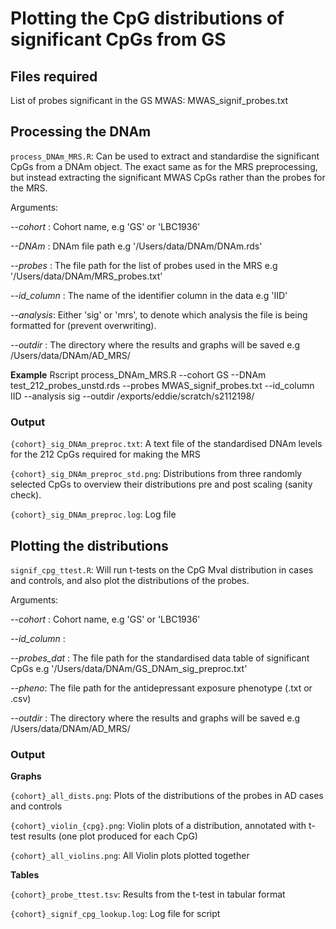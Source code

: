 # Plotting the CpG distributions of significant CpGs from GS

## Files required 

List of probes significant in the GS MWAS: MWAS_signif_probes.txt
 
## Processing the DNAm 

`process_DNAm_MRS.R`: Can be used to extract and standardise the significant CpGs from a DNAm object. The exact same as for the MRS preprocessing, but instead extracting the significant MWAS CpGs rather than the probes for the MRS. 

Arguments: 

*--cohort* : Cohort name, e.g 'GS' or 'LBC1936'

*--DNAm* : DNAm file path e.g '/Users/data/DNAm/DNAm.rds'

*--probes* : The file path for the list of probes used in the MRS e.g '/Users/data/DNAm/MRS_probes.txt'

*--id_column* : The name of the identifier column in the data e.g 'IID'

*--analysis*: Either 'sig' or 'mrs', to denote which analysis the file is being formatted for (prevent overwriting).

*--outdir* : The directory where the results and graphs will be saved e.g /Users/data/DNAm/AD_MRS/

**Example** Rscript process_DNAm_MRS.R --cohort GS --DNAm test_212_probes_unstd.rds --probes MWAS_signif_probes.txt --id_column IID --analysis sig --outdir /exports/eddie/scratch/s2112198/

### Output 

`{cohort}_sig_DNAm_preproc.txt`: A text file of the standardised DNAm levels for the 212 CpGs required for making the MRS

`{cohort}_sig_DNAm_preproc_std.png`: Distributions from three randomly selected CpGs to overview their distributions pre and post scaling (sanity check). 

`{cohort}_sig_DNAm_preproc.log`: Log file



## Plotting the distributions 

`signif_cpg_ttest.R`: Will run t-tests on the CpG Mval distribution in cases and controls, and also plot the distributions of the probes. 

Arguments: 

*--cohort* : Cohort name, e.g 'GS' or 'LBC1936'

*--id_column* : 

*--probes_dat* : The file path for the standardised data table of significant CpGs e.g '/Users/data/DNAm/GS_DNAm_sig_preproc.txt'

*--pheno*: The file path for the antidepressant exposure phenotype (.txt or .csv)

*--outdir* : The directory where the results and graphs will be saved e.g /Users/data/DNAm/AD_MRS/

### Output 

**Graphs**

`{cohort}_all_dists.png`: Plots of the distributions of the probes in AD cases and controls

`{cohort}_violin_{cpg}.png`: Violin plots of a distribution, annotated with t-test results (one plot produced for each CpG)

`{cohort}_all_violins.png`: All Violin plots plotted together

**Tables**

`{cohort}_probe_ttest.tsv`: Results from the t-test in tabular format 

`{cohort}_signif_cpg_lookup.log`: Log file for script 

